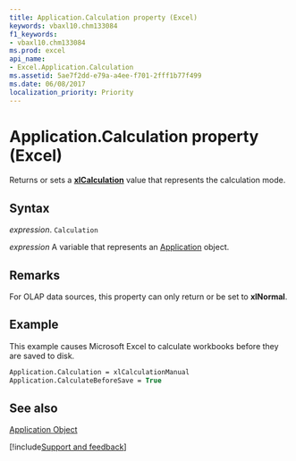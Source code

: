 ```yaml
---
title: Application.Calculation property (Excel)
keywords: vbaxl10.chm133084
f1_keywords:
- vbaxl10.chm133084
ms.prod: excel
api_name:
- Excel.Application.Calculation
ms.assetid: 5ae7f2dd-e79a-a4ee-f701-2fff1b77f499
ms.date: 06/08/2017
localization_priority: Priority
---
```



# Application.Calculation property (Excel)

Returns or sets a  **[xlCalculation](Excel.XlCalculation.md)** value that represents the calculation mode.


## Syntax

_expression_. `Calculation`

_expression_ A variable that represents an [Application](Excel.Application-graph-property.md) object.


## Remarks

For OLAP data sources, this property can only return or be set to  **xlNormal**.


## Example

This example causes Microsoft Excel to calculate workbooks before they are saved to disk.


```vb
Application.Calculation = xlCalculationManual 
Application.CalculateBeforeSave = True
```


## See also


[Application Object](Excel.Application(object).md)

[!include[Support and feedback](~/includes/feedback-boilerplate.md)]